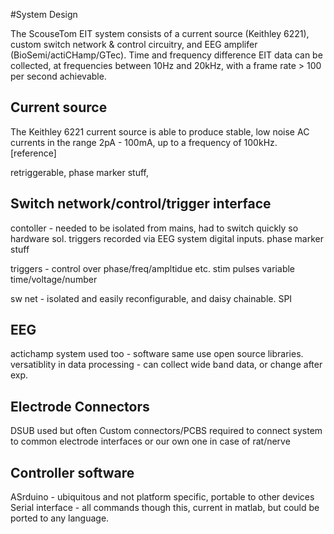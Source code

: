 #System Design

The ScouseTom EIT system consists of a current source (Keithley 6221), custom switch network & control circuitry, and EEG amplifer (BioSemi/actiCHamp/GTec). Time and frequency difference EIT data can be collected, at frequencies between 10Hz and 20kHz, with a frame rate > 100 per second achievable.

## Current source

The Keithley 6221 current source is able to produce stable, low noise AC currents in the range 2pA - 100mA, up to a frequency of 100kHz. [reference]

retriggerable, phase marker stuff, 

## Switch network/control/trigger interface

contoller - needed to be isolated from mains, had to switch quickly so hardware sol. triggers recorded via EEG system digital inputs. phase marker stuff

triggers - control over phase/freq/ampltidue etc. stim pulses variable time/voltage/number 

sw net - isolated and easily reconfigurable, and daisy chainable. SPI

## EEG

actichamp system used too - software same use open source libraries. versatiblity in data processing - can collect wide band data, or change after exp.

## Electrode Connectors

DSUB used but often Custom connectors/PCBS required to connect system to common electrode interfaces or our own one in case of rat/nerve

## Controller software

ASrduino - ubiquitous and not platform specific, portable to other devices
Serial interface - all commands though this, current in matlab, but could be ported to any language. 